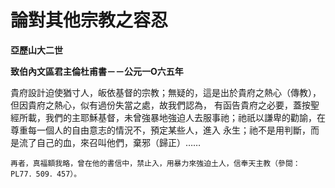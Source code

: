 # 論對其他宗教之容忍


**亞歷山大二世**

**致伯內文區君主倫杜甫書－－公元一O六五年**





貴府設計迫使猶寸人，皈依基督的宗教；無疑的，這是出於貴府之熱心（傳教），但因貴府之熱心，似有過份失當之處，故我們認為，
有函告貴府之必要，蓋按聖經所載，我們的主耶穌基督，未曾強暴地強迫人去服事祂；祂祇以謙卑的勸諭，在尊重每一個人的自由意志的情況不，預定某些人，進入
永生；祂不是用判斷，而是流了自己的血，來召叫他們，棄邪（歸正）……

	再者，真福額我略，曾在他的書信中，禁止入，用暴力來強迫土人，信奉天主教（參閱：PL77．509．457）。

